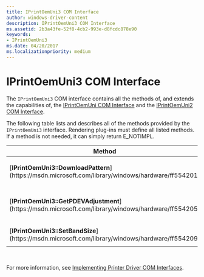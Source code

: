 ```yaml
---
title: IPrintOemUni3 COM Interface
author: windows-driver-content
description: IPrintOemUni3 COM Interface
ms.assetid: 2b3a43fe-52f8-4cb2-993e-d8fcdc878e90
keywords:
- IPrintOemUni3
ms.date: 04/20/2017
ms.localizationpriority: medium
---
```


# IPrintOemUni3 COM Interface





The `IPrintOemUni3` COM interface contains all the methods of, and extends the capabilities of, the [IPrintOemUni COM Interface](iprintoemuni-com-interface.md) and the [IPrintOemUni2 COM Interface](iprintoemuni2-com-interface.md).

The following table lists and describes all of the methods provided by the `IPrintOemUni3` interface. Rendering plug-ins must define all listed methods. If a method is not needed, it can simply return E\_NOTIMPL.

<table>
<colgroup>
<col width="50%" />
<col width="50%" />
</colgroup>
<thead>
<tr class="header">
<th>Method</th>
<th>Description</th>
</tr>
</thead>
<tbody>
<tr class="odd">
<td><p>[<strong>IPrintOemUni3::DownloadPattern</strong>](https://msdn.microsoft.com/library/windows/hardware/ff554201)</p></td>
<td><p>Enables a plug-in to download a pattern to a printer.</p></td>
</tr>
<tr class="even">
<td>[<strong>IPrintOemUni3::GetPDEVAdjustment</strong>](https://msdn.microsoft.com/library/windows/hardware/ff554205)</td>
<td><p>Enables a plug-in to override specific [<em>PDEV</em>](https://msdn.microsoft.com/library/windows/hardware/ff556325#wdkgloss-pdev) settings.</p></td>
</tr>
<tr class="odd">
<td>[<strong>IPrintOemUni3::SetBandSize</strong>](https://msdn.microsoft.com/library/windows/hardware/ff554209)</td>
<td><p>Enables a plug-in to specify the desired band size on the printed output</p></td>
</tr>
</tbody>
</table>

 

For more information, see [Implementing Printer Driver COM Interfaces](implementing-printer-driver-com-interfaces.md).

 

 




